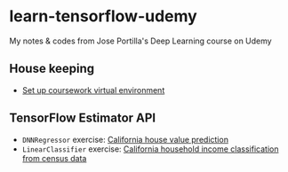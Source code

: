 # learn-tensorflow-udemy
My notes &amp; codes from Jose Portilla's Deep Learning course on Udemy


## House keeping
- [Set up coursework virtual environment](Notes/Set%20up%20virtural%20env.md)

## TensorFlow Estimator API
- `DNNRegressor` exercise: [California house value prediction ](TF%20Basics/TensorFlow%20Estimator%20API%20-%20DNNRegressor%20Exercise%20-%20CA%20housing%20data.ipynb)
- `LinearClassifier` exercise: [California household income classification from census data](TF%20Basics/TensofFlow%20Estimator%20API%20-%20Classification%20Exercise%20-%20CA%20census%20dataset.ipynb)